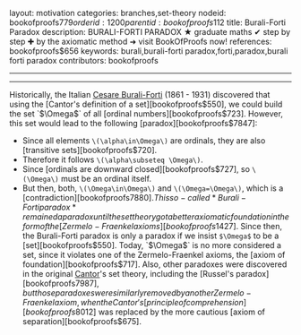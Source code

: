 layout: motivation
categories: branches,set-theory
nodeid: bookofproofs$779
orderid: 1200
parentid: bookofproofs$112
title: Burali-Forti Paradox
description: BURALI-FORTI PARADOX ★ graduate maths ✔ step by step ✚ by the axiomatic method ➜ visit BookOfProofs now!
references: bookofproofs$656
keywords: burali,burali-forti paradox,forti,paradox,burali forti paradox
contributors: bookofproofs


---


---

Historically, the Italian [Cesare Burali-Forti](https://mathshistory.st-andrews.ac.uk/Biographies/Burali-Forti/) (1861 - 1931) discovered that using the  [Cantor's definition of a set][bookofproofs$550], we could build the set `$\Omega$` of all [ordinal numbers][bookofproofs$723]. However, this set would lead to the following [paradox][bookofproofs$7847]:

* Since all elements `\(\alpha\in\Omega\)` are ordinals, they are also [transitive sets][bookofproofs$720].
* Therefore it follows `\(\alpha\subseteq \Omega\)`. 
* Since [ordinals are downward closed][bookofproofs$727], so `\(\Omega\)` must be an ordinal itself. 
* But then, both, `\(\Omega\in\Omega\)` and `\(\Omega=\Omega\)`, which is a [contradiction][bookofproofs$7880].
This so-called *Burali-Forti paradox* remained a paradox until the set theory got a better axiomatic foundation in the form of the [Zermelo-Fraenkel axioms][bookofproofs$1427]. Since then, the Burali-Forti paradox is only a paradox if we insist `$\Omega$` to be a [set][bookofproofs$550]. Today, `$\Omega$` is no more considered a set, since it violates one of the Zermelo-Fraenkel axioms, the [axiom of foundation][bookofproofs$717].
Also, other paradoxes were discovered in the original <a href="https://mathshistory.st-andrews.ac.uk/Biographies/Cantor/">Cantor</a>'s set theory, including the [Russel's paradox][bookofproofs$7987], but those paradoxes were similarly removed by another Zermelo-Fraenkel axiom, when the Cantor's [principle of comprehension][bookofproofs$8012] was replaced by the more cautious [axiom of separation][bookofproofs$675].